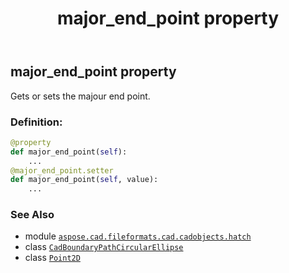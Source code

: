 ﻿---
title: major_end_point property
second_title: Aspose.CAD for Python via .NET API References
description: 
type: docs
weight: 80
url: /python-net/aspose.cad.fileformats.cad.cadobjects.hatch/cadboundarypathcircularellipse/major_end_point/
is_root: false
---

## major_end_point property


Gets or sets the majour end point.
### Definition:
```python
@property
def major_end_point(self):
    ...
@major_end_point.setter
def major_end_point(self, value):
    ...
```

### See Also
* module [`aspose.cad.fileformats.cad.cadobjects.hatch`](../../)
* class [`CadBoundaryPathCircularEllipse`](/cad/python-net/aspose.cad.fileformats.cad.cadobjects.hatch/cadboundarypathcircularellipse)
* class [`Point2D`](/cad/python-net/aspose.cad.primitives/point2d)

